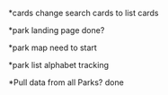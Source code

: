 *cards
    change search cards to list cards

*park landing page
    done?

*park map
    need to start

*park list
    alphabet tracking

*Pull data from all Parks?
    done